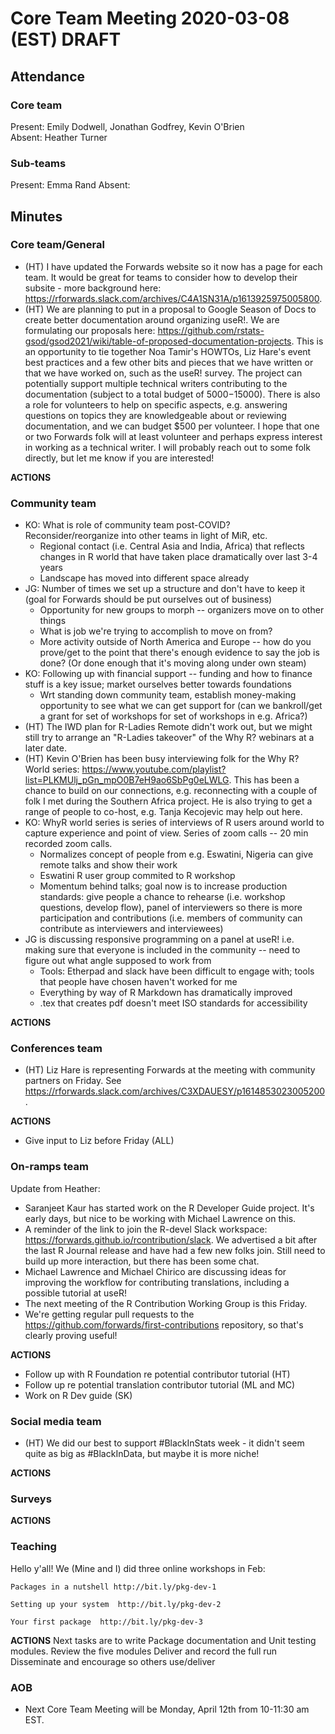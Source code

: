 
# Core Team Meeting 2020-03-08 (EST) DRAFT

## Attendance

### Core team

Present: Emily Dodwell, Jonathan Godfrey, Kevin O'Brien  
Absent: Heather Turner

### Sub-teams

Present: Emma Rand
Absent:

## Minutes

### Core team/General

- (HT) I have updated the Forwards website so it now has a page for each team. It would be great for teams to consider how to develop their subsite - more background here: https://rforwards.slack.com/archives/C4A1SN31A/p1613925975005800.
- (HT) We are planning to put in a proposal to Google Season of Docs to create better documentation around organizing useR!. We are formulating our proposals here: https://github.com/rstats-gsod/gsod2021/wiki/table-of-proposed-documentation-projects. This is an opportunity to tie together Noa Tamir's HOWTOs, Liz Hare's event best practices and a few other bits and pieces that we have written or that we have worked on, such as the useR! survey. The project can potentially support multiple technical writers contributing to the documentation (subject to a total budget of $5000-$15000). There is also a role for volunteers to help on specific aspects, e.g. answering questions on topics they are knowledgeable about or reviewing documentation, and we can budget $500 per volunteer. I hope that one or two Forwards folk will at least volunteer and perhaps express interest in working as a technical writer. I will probably reach out to some folk directly, but let me know if you are interested! 

**ACTIONS**


### Community team

- KO: What is role of community team post-COVID? Reconsider/reorganize into other teams in light of MiR, etc.
    - Regional contact (i.e. Central Asia and India, Africa) that reflects changes in R world that have taken place dramatically over last 3-4 years
    - Landscape has moved into different space already
- JG: Number of times we set up a structure and don't have to keep it (goal for Forwards should be put ourselves out of business)
    - Opportunity for new groups to morph -- organizers move on to other things
    - What is job we're trying to accomplish to move on from?
    - More activity outside of North America and Europe -- how do you prove/get to the point that there's enough evidence to say the job is done? (Or done enough that it's moving along under own steam)
- KO: Following up with financial support -- funding and how to finance stuff is a key issue; market ourselves better towards foundations
    - Wrt standing down community team, establish money-making opportunity to see what we can get support for (can we bankroll/get a grant for set of workshops for set of workshops in e.g. Africa?)
- (HT) The IWD plan for R-Ladies Remote didn't work out, but we might still try to arrange an "R-Ladies takeover" of the Why R? webinars at a later date.
- (HT) Kevin O'Brien has been busy interviewing folk for the Why R? World series: https://www.youtube.com/playlist?list=PLKMUlj_pGn_mpO0B7eH9ao6SbPg0eLWLG. This has been a chance to build on our connections, e.g. reconnecting with a couple of folk I met during the Southern Africa project. He is also trying to get a range of people to co-host, e.g. Tanja Kecojevic may help out here.
- KO: WhyR world series is series of interviews of R users around world to capture experience and point of view. Series of zoom calls -- 20 min recorded zoom calls.
    - Normalizes concept of people from e.g. Eswatini, Nigeria can give remote talks and show their work
    - Eswatini R user group commited to R workshop
    - Momentum behind talks; goal now is to increase production standards: give people a chance to rehearse (i.e. workshop questions, develop flow), panel of interviewers so there is more participation and contributions (i.e. members of community can contribute as interviewers and interviewees)
- JG is discussing responsive programming on a panel at useR! i.e. making sure that everyone is included in the community -- need to figure out what angle supposed to work from
    - Tools: Etherpad and slack have been difficult to engage with; tools that people have chosen haven't worked for me
    - Everything by way of R Markdown has dramatically improved
    - .tex that creates pdf doesn't meet ISO standards for accessibility

**ACTIONS**


### Conferences team

- (HT) Liz Hare is representing Forwards at the meeting with community partners on Friday. See https://rforwards.slack.com/archives/C3XDAUESY/p1614853023005200.

**ACTIONS**

- Give input to Liz before Friday (ALL)

### On-ramps team

Update from Heather:
- Saranjeet Kaur has started work on the R Developer Guide project. It's early days, but nice to be working with Michael Lawrence on this.
- A reminder of the link to join the R-devel Slack workspace: https://forwards.github.io/rcontribution/slack. We advertised a bit after the last R Journal release and have had a few new folks join. Still need to build up more interaction, but there has been some chat.
- Michael Lawrence and Michael Chirico are discussing ideas for improving the workflow for contributing translations, including a possible tutorial at useR!
- The next meeting of the R Contribution Working Group is this Friday.
- We're getting regular pull requests to the https://github.com/forwards/first-contributions repository, so that's clearly proving useful!

**ACTIONS**

- Follow up with R Foundation re potential contributor tutorial (HT)
- Follow up re potential translation contributor tutorial (ML and MC)
- Work on R Dev guide (SK)


### Social media team

- (HT) We did our best to support #BlackInStats week - it didn't seem quite as big as #BlackInData, but maybe it is more niche!

**ACTIONS**


### Surveys

**ACTIONS**


### Teaching
Hello y'all!
We (Mine and I) did three online workshops in Feb:

    Packages in a nutshell http://bit.ly/pkg-dev-1

    Setting up your system  http://bit.ly/pkg-dev-2 

    Your first package  http://bit.ly/pkg-dev-3


**ACTIONS**
Next tasks are to write  Package documentation and Unit testing modules.
Review the five modules
Deliver and record the full run
Disseminate and encourage so others use/deliver

### AOB
- Next Core Team Meeting will be Monday, April 12th from 10-11:30 am EST.

